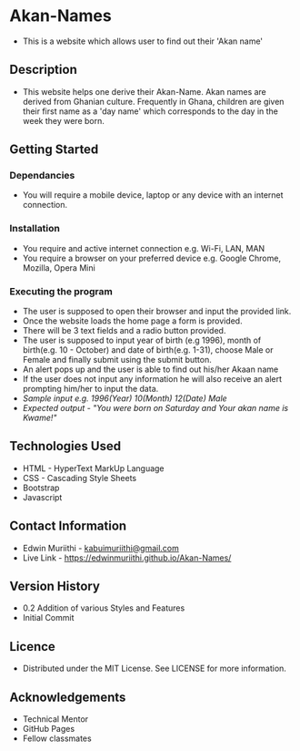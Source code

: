# Akan-Names
* This is a website which allows user to find out their 'Akan name'

## Description
* This website helps one derive their Akan-Name. Akan names are derived from Ghanian culture. Frequently in Ghana, children are given their first name as a 'day name' which corresponds to the day in the week they were born.

## Getting Started

### Dependancies
* You will require a mobile device, laptop or any device with an internet connection.

### Installation
* You require and active internet connection e.g. Wi-Fi, LAN, MAN
* You require a browser on your preferred device e.g. Google Chrome, Mozilla, Opera Mini

### Executing the program
* The user is supposed to open their browser and input the provided link.
* Once the website loads the home page a form is provided.
* There will be 3 text fields and a radio button provided.
* The user is supposed to input year of birth (e.g 1996), month of birth(e.g. 10 - October) and date of birth(e.g. 1-31), choose Male or Female and finally submit using the submit button.
* An alert pops up and the user is able to find out his/her Akaan name
* If the user does not input any information he will also receive an alert prompting him/her to input the data.  
* *Sample input e.g. 1996(Year) 10(Month) 12(Date) Male*
* *Expected output - "You were born on Saturday and Your akan name is Kwame!"*

## Technologies Used
* HTML - HyperText MarkUp Language
* CSS - Cascading Style Sheets
* Bootstrap
* Javascript

## Contact Information
* Edwin Muriithi - kabuimuriithi@gmail.com
* Live Link - https://edwinmuriithi.github.io/Akan-Names/

## Version History
* 0.2 Addition of various Styles and Features
* Initial Commit

## Licence
* Distributed under the MIT License. See LICENSE for more information.

## Acknowledgements
* Technical Mentor
* GitHub Pages
* Fellow classmates
